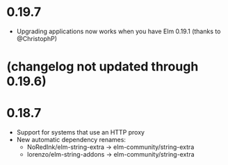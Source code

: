 # 0.19.7

- Upgrading applications now works when you have Elm 0.19.1 (thanks to @ChristophP)


# (changelog not updated through 0.19.6)


# 0.18.7

 - Support for systems that use an HTTP proxy
 - New automatic dependency renames:
   - NoRedInk/elm-string-extra -> elm-community/string-extra
   - lorenzo/elm-string-addons -> elm-community/string-extra
